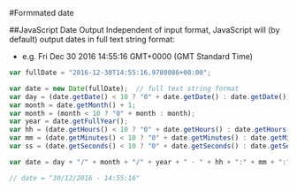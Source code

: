 #Formmated date


##JavaScript Date Output
Independent of input format, JavaScript will (by default) output dates in full text string format:
* e.g. Fri Dec 30 2016 14:55:16 GMT+0000 (GMT Standard Time)

```js
var fullDate = "2016-12-30T14:55:16.9780086+00:00";

var date = new Date(fullDate);  // full text string format
var day = (date.getDate() < 10 ? "0" + date.getDate() : date.getDate());
var month = date.getMonth() + 1;
var month = (month < 10 ? "0" + month : month);
var year = date.getFullYear();
var hh = (date.getHours() < 10 ? "0" + date.getHours() : date.getHours());
var mm = (date.getMinutes() < 10 ? "0" + date.getMinutes() : date.getMinutes());
var ss = (date.getSeconds() < 10 ? "0" + date.getSeconds() : date.getSeconds());

var date = day + "/" + month + "/" + year + " - " + hh + ":" + mm + ":" + ss; 

// date = "30/12/2016 - 14:55:16"
```